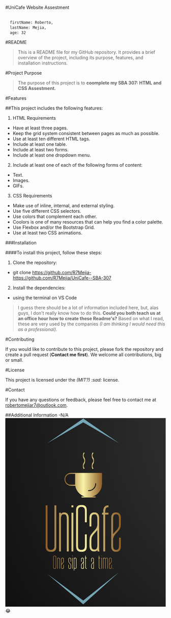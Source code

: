 #UniCafe Website Assestment
```

  firstName: Roberto,
  lastName: Mejia,
  age: 32

```

#README

>This is a README file for my GitHub repository. It provides a brief overview of the project, including its purpose, features, and installation instructions.

#Project Purpose

>The purpose of this project is to **coomplete my SBA 307: HTML and CSS Assestment.**

#Features

##This project includes the following features:
1. HTML Requirements
- Have at least three pages.
- Keep the grid system consistent between pages as much as possible.
- Use at least ten different HTML tags.
- Include at least one table.
- Include at least two forms.
- Include at least one dropdown menu.
2. Include at least one of each of the following forms of content: 
- Text.
- Images.
- GIFs.
3. CSS Requirements
- Make use of inline, internal, and external styling.
- Use five different CSS selectors.
- Use colors that complement each other.
- Coolors is one of many resources that can help you find a color palette.
- Use Flexbox and/or the Bootstrap Grid.
- Use at least two CSS animations.

###Installation

####To install this project, follow these steps:

1. Clone the repository:
- git clone https://github.com/<R7Mejia-https://github.com/R7Mejia/UniCafe--SBA-307>
2. Install the dependencies:
- using the terminal on VS Code

>I guess there should be a lot of information included here, but, alas guys, I don't really know how to do this. **Could you both teach us at an office hour how to create these Readme's?** Based on what I read, these are very used by the companies *(I am thinking I would need this as a professional).*

#Contributing

If you would like to contribute to this project, please fork the repository and create a pull request (**Contact me first**). We welcome all contributions, big or small.

#License

This project is licensed under the *(MIT?) :sad:* license.

#Contact

If you have any questions or feedback, please feel free to contact me at robertomejiar7@outlook.com.

##Additional Information
-N/A
![UniCafe](images/Captura.png) :joy:
